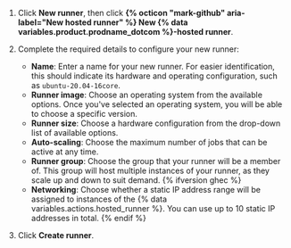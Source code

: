 1. Click **New runner**, then click **{% octicon "mark-github" aria-label="New hosted runner" %} New {% data variables.product.prodname_dotcom %}-hosted runner**.
1. Complete the required details to configure your new runner:

    - **Name**: Enter a name for your new runner. For easier identification, this should indicate its hardware and operating configuration, such as `ubuntu-20.04-16core`.
    - **Runner image**: Choose an operating system from the available options. Once you've selected an operating system, you will be able to choose a specific version.
    - **Runner size**: Choose a hardware configuration from the drop-down list of available options.
    - **Auto-scaling**: Choose the maximum number of jobs that can be active at any time.
    - **Runner group**: Choose the group that your runner will be a member of. This group will host multiple instances of your runner, as they scale up and down to suit demand. {% ifversion ghec %}
    - **Networking**: Choose whether a static IP address range will be assigned to instances of the {% data variables.actions.hosted_runner %}. You can use up to 10 static IP addresses in total. {% endif %}

1. Click **Create runner**.

